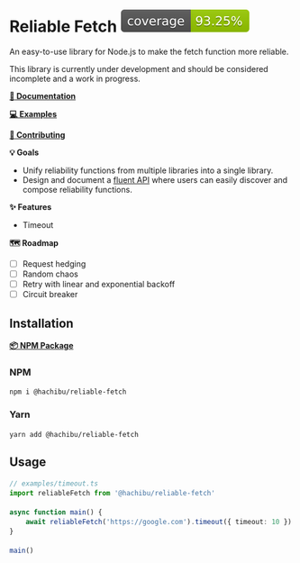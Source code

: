 # Reliable Fetch ![coverage](https://raw.githubusercontent.com/hachibu/reliable-fetch/main/coverage-badge.svg)

An easy-to-use library for Node.js to make the fetch function more reliable.

This library is currently under development and should be considered incomplete and a work in progress.

**[📖 Documentation](https://hachibu.github.io/reliable-fetch)**

**[💻 Examples](https://github.com/hachibu/reliable-fetch/tree/main/examples)**

**[🤝 Contributing](https://github.com/hachibu/reliable-fetch/blob/main/CONTRIBUTING.md)**

**💡 Goals**

-   Unify reliability functions from multiple libraries into a single library.
-   Design and document a [fluent API](https://en.wikipedia.org/wiki/Fluent_interface) where users can easily discover and compose reliability functions.

**✨️ Features**

-   Timeout

**🗺️ Roadmap**

-   [ ] Request hedging
-   [ ] Random chaos
-   [ ] Retry with linear and exponential backoff
-   [ ] Circuit breaker

## Installation

**[📦 NPM Package](https://www.npmjs.com/package/@hachibu/reliable-fetch)**

### NPM

```
npm i @hachibu/reliable-fetch
```

### Yarn

```
yarn add @hachibu/reliable-fetch
```

## Usage

```ts
// examples/timeout.ts
import reliableFetch from '@hachibu/reliable-fetch'

async function main() {
    await reliableFetch('https://google.com').timeout({ timeout: 10 }).run()
}

main()
```
